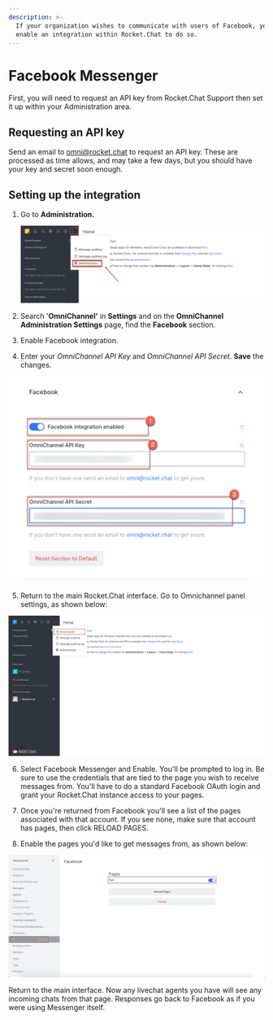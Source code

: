 ```yaml
---
description: >-
  If your organization wishes to communicate with users of Facebook, you can
  enable an integration within Rocket.Chat to do so.
---
```


# Facebook Messenger

First, you will need to request an API key from Rocket.Chat Support then set it up within your Administration area.

## Requesting an API key

Send an email to [omni@rocket.chat](mailto:omni@rocket.chat) to request an API key. These are processed as time allows, and may take a few days, but you should have your key and secret soon enough.

## Setting up the integration

1. Go to **Administration.**

   ![](../../../.gitbook/assets/image%20%2830%29.png)

2. Search '**OmniChannel'** in **Settings** and on the **OmniChannel Administration Settings** page, find the **Facebook** section. 
3. Enable Facebook integration.
4. Enter your _OmniChannel API Key_ and _OmniChannel API Secret_. **Save** the changes.

 

![](../../../.gitbook/assets/image%20%2853%29.png)

5. Return to the main Rocket.Chat interface. Go to Omnichannel panel settings, as shown below:

![](../../../.gitbook/assets/0%20%288%29%20%285%29.png)



6. Select Facebook Messenger and  Enable. You'll be prompted to log in. Be sure to use the credentials that are tied to the page you wish to receive messages from. You'll have to do a standard Facebook OAuth login and grant your Rocket.Chat instance access to your pages.

7. Once you're returned from Facebook you'll see a list of the pages associated with that account. If you see none, make sure that account has pages, then click RELOAD PAGES.

8. Enable the pages you'd like to get messages from, as shown below:

![](../../../.gitbook/assets/image%20%2850%29.png)



Return to the main interface. Now any livechat agents you have will see any incoming chats from that page. Responses go back to Facebook as if you were using Messenger itself.

